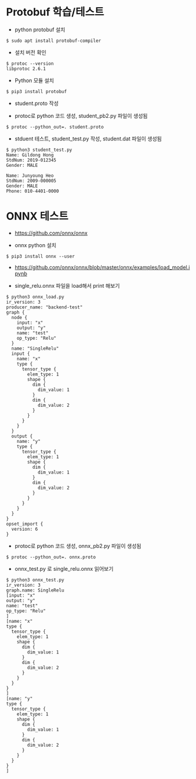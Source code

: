 # Protobuf 학습/테스트

* python protobuf 설치
```
$ sudo apt install protobuf-compiler
```

* 설치 버전 확인
```
$ protoc --version
libprotoc 2.6.1
```

* Python 모듈 설치
```
$ pip3 install protobuf
```

* student.proto 작성

* protoc로 python 코드 생성, student_pb2.py 파일이 생성됨
```
$ protoc --python_out=. student.proto
```

* stduent 테스트, student_test.py 작성, student.dat 파일이 생성됨
```
$ python3 student_test.py
Name: Gildong Hong
StdNum: 2019-012345
Gender: MALE

Name: Junyoung Heo
StdNum: 2009-000005
Gender: MALE
Phone: 010-4401-0000
```

# ONNX 테스트

* https://github.com/onnx/onnx

* onnx python 설치
```
$ pip3 install onnx --user
```

* https://github.com/onnx/onnx/blob/master/onnx/examples/load_model.ipynb

* single_relu.onnx 파일을 load해서 print 해보기
```
$ python3 onnx_load.py
ir_version: 3
producer_name: "backend-test"
graph {
  node {
    input: "x"
    output: "y"
    name: "test"
    op_type: "Relu"
  }
  name: "SingleRelu"
  input {
    name: "x"
    type {
      tensor_type {
        elem_type: 1
        shape {
          dim {
            dim_value: 1
          }
          dim {
            dim_value: 2
          }
        }
      }
    }
  }
  output {
    name: "y"
    type {
      tensor_type {
        elem_type: 1
        shape {
          dim {
            dim_value: 1
          }
          dim {
            dim_value: 2
          }
        }
      }
    }
  }
}
opset_import {
  version: 6
}
```

* protoc로 python 코드 생성, onnx_pb2.py 파일이 생성됨
```
$ protoc --python_out=. onnx.proto
```

* onnx_test.py 로 single_relu.onnx 읽어보기
```
$ python3 onnx_test.py
ir_version: 3
graph.name: SingleRelu
[input: "x"
output: "y"
name: "test"
op_type: "Relu"
]
[name: "x"
type {
  tensor_type {
    elem_type: 1
    shape {
      dim {
        dim_value: 1
      }
      dim {
        dim_value: 2
      }
    }
  }
}
]
[name: "y"
type {
  tensor_type {
    elem_type: 1
    shape {
      dim {
        dim_value: 1
      }
      dim {
        dim_value: 2
      }
    }
  }
}
]
```
